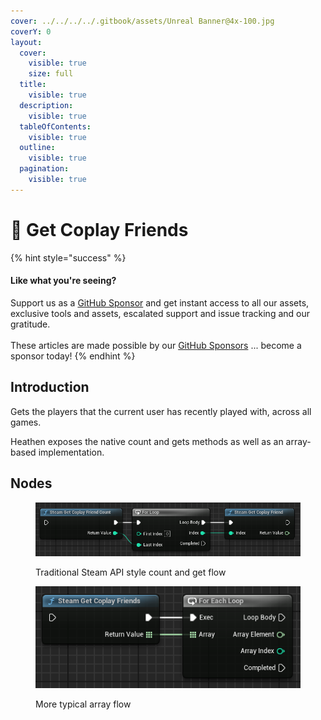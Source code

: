 ```yaml
---
cover: ../../../../.gitbook/assets/Unreal Banner@4x-100.jpg
coverY: 0
layout:
  cover:
    visible: true
    size: full
  title:
    visible: true
  description:
    visible: true
  tableOfContents:
    visible: true
  outline:
    visible: true
  pagination:
    visible: true
---
```


# 🔵 Get Coplay Friends

{% hint style="success" %}
#### Like what you're seeing?

Support us as a [GitHub Sponsor](../../../../become-a-sponsor/) and get instant access to all our assets, exclusive tools and assets, escalated support and issue tracking and our gratitude.\
\
These articles are made possible by our [GitHub Sponsors](../../../../become-a-sponsor/) ... become a sponsor today!
{% endhint %}

## Introduction

Gets the players that the current user has recently played with, across all games.

Heathen exposes the native count and gets methods as well as an array-based implementation.

## Nodes

<figure><img src="../../../../.gitbook/assets/image (19) (1) (1) (1).png" alt=""><figcaption><p>Traditional Steam API style count and get flow</p></figcaption></figure>

<figure><img src="../../../../.gitbook/assets/image (20) (1) (1) (1).png" alt=""><figcaption><p>More typical array flow</p></figcaption></figure>
